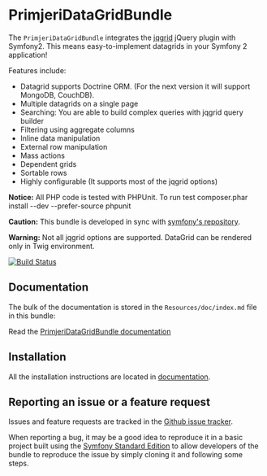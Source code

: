 PrimjeriDataGridBundle
=====================

The `PrimjeriDataGridBundle` integrates the [jqgrid](https://github.com/tonytomov/jqGrid)
jQuery plugin with Symfony2. This means easy-to-implement datagrids in your Symfony 2 application!

Features include:

- Datagrid supports Doctrine ORM. (For the next version it will support MongoDB, CouchDB).
- Multiple datagrids on a single page
- Searching: You are able to build complex queries with jqgrid query builder
- Filtering using aggregate columns
- Inline data manipulation
- External row manipulation
- Mass actions
- Dependent grids
- Sortable rows
- Highly configurable (It supports most of the jqgrid options)

**Notice:** All PHP code is tested with PHPUnit. To run test 
composer.phar install --dev --prefer-source 
phpunit

**Caution:** This bundle is developed in sync with [symfony's repository](https://github.com/symfony/symfony). 

**Warning:** Not all jqgrid options are supported. DataGrid can be rendered only in Twig environment.

[![Build Status](https://travis-ci.org/primjeri-project/datagrid-bundle.png?branch=master)](https://travis-ci.org/primjeri-project/datagrid-bundle)


Documentation
-------------

The bulk of the documentation is stored in the `Resources/doc/index.md`
file in this bundle:

Read the [PrimjeriDataGridBundle documentation](https://github.com/primjeri-project/datagrid-bundle/blob/master/Resources/doc/index.md)

Installation
------------

All the installation instructions are located in [documentation](https://github.com/primjeri-project/datagrid-bundle/blob/master/Resources/doc/index.md).

Reporting an issue or a feature request
---------------------------------------

Issues and feature requests are tracked in the [Github issue tracker](https://github.com/primjeri-project/datagrid-bundle/issues).

When reporting a bug, it may be a good idea to reproduce it in a basic project
built using the [Symfony Standard Edition](https://github.com/symfony/symfony-standard)
to allow developers of the bundle to reproduce the issue by simply cloning it
and following some steps.


